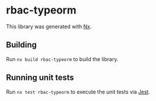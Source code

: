 # rbac-typeorm

This library was generated with [Nx](https://nx.dev).

## Building

Run `nx build rbac-typeorm` to build the library.

## Running unit tests

Run `nx test rbac-typeorm` to execute the unit tests via [Jest](https://jestjs.io).
